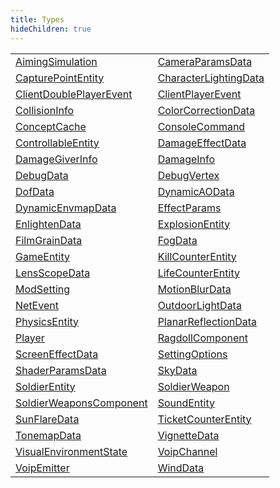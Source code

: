 ```yaml
---
title: Types
hideChildren: true
---
```


|   |   |
| --- | --- |
| [AimingSimulation](/vext/ref/client/type/aimingsimulation) | [CameraParamsData](/vext/ref/client/type/cameraparamsdata) |
| [CapturePointEntity](/vext/ref/client/type/capturepointentity) | [CharacterLightingData](/vext/ref/client/type/characterlightingdata) |
| [ClientDoublePlayerEvent](/vext/ref/client/type/clientdoubleplayerevent) | [ClientPlayerEvent](/vext/ref/client/type/clientplayerevent) |
| [CollisionInfo](/vext/ref/client/type/collisioninfo) | [ColorCorrectionData](/vext/ref/client/type/colorcorrectiondata) |
| [ConceptCache](/vext/ref/client/type/conceptcache) | [ConsoleCommand](/vext/ref/client/type/consolecommand) |
| [ControllableEntity](/vext/ref/client/type/controllableentity) | [DamageEffectData](/vext/ref/client/type/damageeffectdata) |
| [DamageGiverInfo](/vext/ref/client/type/damagegiverinfo) | [DamageInfo](/vext/ref/client/type/damageinfo) |
| [DebugData](/vext/ref/client/type/debugdata) | [DebugVertex](/vext/ref/client/type/debugvertex) |
| [DofData](/vext/ref/client/type/dofdata) | [DynamicAOData](/vext/ref/client/type/dynamicaodata) |
| [DynamicEnvmapData](/vext/ref/client/type/dynamicenvmapdata) | [EffectParams](/vext/ref/client/type/effectparams) |
| [EnlightenData](/vext/ref/client/type/enlightendata) | [ExplosionEntity](/vext/ref/client/type/explosionentity) |
| [FilmGrainData](/vext/ref/client/type/filmgraindata) | [FogData](/vext/ref/client/type/fogdata) |
| [GameEntity](/vext/ref/client/type/gameentity) | [KillCounterEntity](/vext/ref/client/type/killcounterentity) |
| [LensScopeData](/vext/ref/client/type/lensscopedata) | [LifeCounterEntity](/vext/ref/client/type/lifecounterentity) |
| [ModSetting](/vext/ref/client/type/modsetting) | [MotionBlurData](/vext/ref/client/type/motionblurdata) |
| [NetEvent](/vext/ref/client/type/netevent) | [OutdoorLightData](/vext/ref/client/type/outdoorlightdata) |
| [PhysicsEntity](/vext/ref/client/type/physicsentity) | [PlanarReflectionData](/vext/ref/client/type/planarreflectiondata) |
| [Player](/vext/ref/client/type/player) | [RagdollComponent](/vext/ref/client/type/ragdollcomponent) |
| [ScreenEffectData](/vext/ref/client/type/screeneffectdata) | [SettingOptions](/vext/ref/client/type/settingoptions) |
| [ShaderParamsData](/vext/ref/client/type/shaderparamsdata) | [SkyData](/vext/ref/client/type/skydata) |
| [SoldierEntity](/vext/ref/client/type/soldierentity) | [SoldierWeapon](/vext/ref/client/type/soldierweapon) |
| [SoldierWeaponsComponent](/vext/ref/client/type/soldierweaponscomponent) | [SoundEntity](/vext/ref/client/type/soundentity) |
| [SunFlareData](/vext/ref/client/type/sunflaredata) | [TicketCounterEntity](/vext/ref/client/type/ticketcounterentity) |
| [TonemapData](/vext/ref/client/type/tonemapdata) | [VignetteData](/vext/ref/client/type/vignettedata) |
| [VisualEnvironmentState](/vext/ref/client/type/visualenvironmentstate) | [VoipChannel](/vext/ref/client/type/voipchannel) |
| [VoipEmitter](/vext/ref/client/type/voipemitter) | [WindData](/vext/ref/client/type/winddata) |

